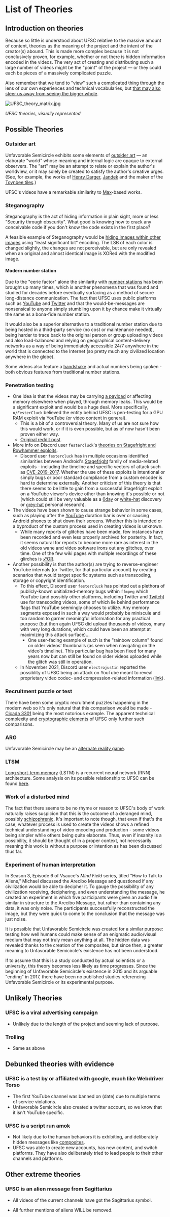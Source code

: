 # List of Theories

## Introduction on theories

Because so little is understood about UFSC relative to the massive
amount of content, theories as the meaning of the project and the intent
of the creator(s) abound. This is made more complex because it is not
conclusively proven, for example, whether or not there is hidden
information encoded in the videos. The very act of creating and
distributing such a large number of videos might be the "point" of the
project — or they could each be pieces of a massively complicated
puzzle.

Also remember that we tend to "view" such a complicated thing through the lens of our own experiences and technical vocabularies, but [that may also steer us away from seeing the bigger whole](elephant "wikilink").

![UFSC_theory_matrix.jpg](UFSC_theory_matrix.jpg)

*UFSC theories, visually represented*

## Possible Theories

### Outsider art

Unfavorable Semicircle exhibits some elements of [outsider art](https://en.wikipedia.org/wiki/Outsider_art) — an elaborate "world"
whose meaning and internal logic are opaque to external observers. The
"art" may be an attempt to relate or explain the author's worldview, or
it may solely be created to satisfy the author's creative urges. (See,
for example, the works of [Henry Darger](https://en.wikipedia.org/wiki/Henry_Darger),
[Jandek](https://en.wikipedia.org/wiki/Jandek) and the maker of the
[Toynbee tiles](https://en.wikipedia.org/wiki/Toynbee_tiles).)

UFSC's videos have a remarkable similarity to
[Max](Max "wikilink")-based works.

### Steganography

Steganography is the act of hiding information in plain sight, more or
less "Security through obscurity". What good is knowing how to crack any
conceivable code if you don't know the code exists in the first place?

A feasible example of Steganography would be [hiding images within other images](Composite_visual_overview "wikilink") using "least significant
bit" encoding. The LSB of each color is changed slightly, the changes
are not perceivable, but are only revealed when an original and almost
identical image is XORed with the modified image.

#### Modern number station

Due to the "eerie factor" alone the similarity with [number stations](https://en.wikipedia.org/wiki/Numbers_station) has been
brought up many times, which is another phenomena that was found and
studied for decades before eventually surfacing as a method of secure
long-distance communication. The fact that UFSC uses public platforms
such as [YouTube](YouTube "wikilink") and [Twitter](Twitter "wikilink")
and that the would-be-messages are nonsensical to anyone simply
stumbling upon it by chance make it virtually the same as a bona-fide
number station.

It would also be a superior alternative to a traditional number station
due to being hosted in a third-party service (no cost or maintenance
needed), being harder to trace back to the original person or group
uploading videos and also load-balanced and relying on geographical
content-delivery networks as a way of being immediately accessible 24/7
anywhere in the world that is connected to the Internet (so pretty much
any civilized location anywhere in the globe).

Some videos also feature a [handshake](handshake "wikilink") and actual
numbers being spoken - both obvious features from traditional number
stations.

### Penetration testing

- One idea is that the videos may be carrying [a payload](https://en.wikipedia.org/wiki/Payload_\(computing\)) or affecting
  memory elsewhere when played, through memory leaks. This would be a
  significant exploit and would be a huge deal. More specifically, `u/FesterCluck` believed the entity behind UFSC is
  pen-testing for a GPU RAM exploit via YouTube (or video content in
  general).
  - This is a bit of a controversial theory. Many of us are not sure how
    this would work, or if it is even possible, but as of now hasn't
    been proven either way.
  - [Original reddit post](https://www.reddit.com/r/UnfavorableSemicircle/comments/54pxyw/ive_done_it_and_it_is_truly_amazing/).
- More info on Discord user `festercluck`'s [theories on Stagefright and Rowhammer exploits](UFSC,_Stagefright_and_Rowhammer_exploits "wikilink").
  - Discord user `festercluck`  has in multiple occasions identified
    similarities between Android's [Stagefright](https://en.wikipedia.org/wiki/Stagefright_\(bug\))
    family of media-related exploits - including the timeline and 
    specific vectors of attack such as 
    [CVE-2019-2017](https://cve.mitre.org/cgi-bin/cvename.cgi?name=CVE-2019-2017).
    Whether the use of these exploits is intentional or simply bugs or
    poor standard compliance from a custom encoder is hard to determine
    externally. Another criticism of this theory is that there seems
    to be little to gain from a successful Stagefright exploit on a 
    YouTube viewer's device other than knowing it's possible or not
    (which could still be very valuable as a [0day](https://en.wikipedia.org/wiki/Zero-day_\(computing\))
    or [white-hat](https://en.wikipedia.org/wiki/White_hat_\(computer_security\)) discovery or 
    [grey-hat](https://en.wikipedia.org/wiki/Grey_hat) personal research).
- The videos have been shown to cause strange behavior in some cases,
  such as playing after the [YouTube](YouTube "wikilink") duration bar
  is over or causing Android phones to shut down their screens.
  Whether this is intended or a byproduct of the custom process used
  in creating videos is unknown.
  - While many reports of glitches have been made, few instances have been recorded and even less properly archived for posterity. In fact, it seems natural for reports to become more rare as interest in the old videos wane and video software irons out any glitches, over time. One of the few wiki pages with multiple recordings of these glirches is [♐OR](OR "wikilink").
- Another possibility is that the author(s) are trying to
  reverse-engineer YouTube internals (or Twitter, for that particular
  account) by creating scenarios that would target specific systems
  such as transcoding, storage or copyright identification.
  - To this effect, Discord user `festercluck` has pointed out a plethora of publicly-known unitialized-memory bugs within `ffmpeg` which YouTube (and possibly other platforms, including Twitter and [Twitch](https://www.reddit.com/r/Twitch/comments/q351du/twitchout_of_an_abundance_of_caution_we_have/hfrwu6j/)) use for transcoding videos, some of which lie behind performance flags that YouTube seemingly chooses to utilize. Any memory segments exposed in such a way would probably be miniscule and too random to garner meaningful information for any practical purpose (but then again UFSC did upload thousands of videos, many with very long durations, which could have been an attempt at maximizing this attack surface)...
    - One user-facing example of such is the "rainbow column" found on older videos' thumbnails (as seen when navigating on the video's timeline). This particular bug has been fixed for many years now but can still be found on older videos uploaded while the glitch was still in operation.
  - In November 2021, Discord user `electrojustin` reported the
    possiblity of UFSC being an attack on YouTube meant to reveal
    proprietary video codec- and compression-related information
    ([link](https://docs.google.com/document/d/1zHYQBtRiLHSkBlstCLgwoTuCX9mvrz27Es5_IiX98IA/edit)).

### Recruitment puzzle or test

There have been some cryptic recruitment puzzles happening in the modern
web so it's only natural that this comparison would be made -
[Cicada 3301](https://en.wikipedia.org/wiki/Cicada_3301) being the most
notorious example. The apparent technical complexity and [cryptographic elements](Composite_visual_overview "wikilink") of UFSC only further
such comparisons.

### ARG

Unfavorable Semicircle may be an [alternate reality game](https://en.wikipedia.org/wiki/Alternate_reality_game).

### LTSM

[Long short-term memory](https://en.wikipedia.org/wiki/Long_short-term_memory) (LSTM) is
a recurrent neural network (RNN) architecture. Some analysis on its
possible relationship to UFSC can be found [here](LSTM_Theory "wikilink").

### Work of a disturbed mind

The fact that there seems to be no rhyme or reason to UFSC's body of
work naturally raises suspicion that this is the outcome of a deranged
mind, possibly
[schizophrenic](https://en.wikipedia.org/wiki/Schizophrenia). It's
important to note though, that even if that's the case, whatever process
is used to create the videos shows a refined technical understanding of
video encoding and production - some videos being simpler while others
being quite elaborate. Thus, even if insanity is a possibility, it
should be thought of in a proper context, not necessarily meaning this
work is without a purpose or intention as has been discussed thus far.

### Experiment of human interpretation

In Season 3, Episode 6 of Vsauce's *Mind Field* series, titled "How to
Talk to Aliens," Michael discussed the Arecibo Message and questioned if
any civilization would be able to decipher it. To gauge the possibility
of any civilization receiving, deciphering, and even understanding the
message, he created an experiment in which five participants were given
an audio file similar in structure to the Arecibo Message, but rather
than containing any data, it was only noise. The participants
successfully reconstructed the image, but they were quick to come to the
conclusion that the message was just noise.

It is possible that Unfavorable Semicircle was created for a similar
purpose: testing how well humans could make sense of an enigmatic
audio/visual medium that may not truly mean anything at all. The hidden
data was revealed thanks to the creation of the composites, but since
then, a greater meaning to Unfavorable Semicircle's existence has not
been understood.

If to assume that this is a study conducted by actual scientists or a
university, this theory becomes less likely as time progresses. Since
the beginning of Unfavorable Semicircle's existence in 2015 and its
arguable "ending" in 2017, there have been no published studies
referencing Unfavorable Semicircle or its experimental purpose.

## Unlikely Theories

### UFSC is a viral advertising campaign

  - Unlikely due to the length of the project and seeming lack of
    purpose.

### Trolling

  - Same as above

## Debunked theories with evidence

### UFSC is a test by or affiliated with google, much like Webdriver Torso

  - The first YouTube channel was banned on (date) due to multiple terms
    of service violations.
  - Unfavorable Semicircle also created a twitter account, so we know
    that it isn't YouTube specific.

### UFSC is a script run amok

  - Not likely due to the human behaviors it is exhibiting, and
    deliberately hidden messages like
    [composites](Video_Composites "wikilink").
  - UFSC was able to create new accounts, has new content, and switch
    platforms. They have also deliberately tried to lead people to their
    other channels and platforms.

## Other extreme theories

### UFSC is an alien message from Sagittarius

  - All videos of the current channels have got the Sagittarius symbol.

<!-- end list -->

  - All further mentions of aliens WILL be removed.
